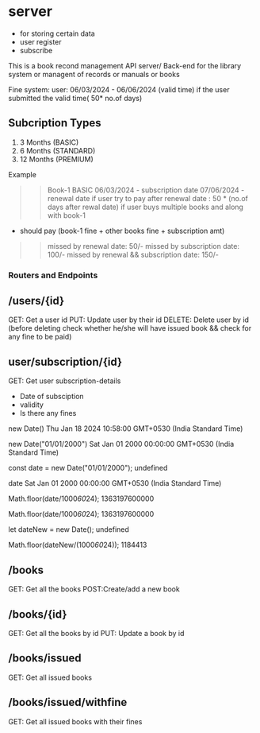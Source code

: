 # server
* for storing certain data
* user register 
* subscribe

This is a book recond management API server/ Back-end for the library system or managent of records or manuals or books

Fine system:
user: 06/03/2024 - 06/06/2024 (valid time)
if the user submitted the valid time( 50* no.of days)

## Subcription Types
1. 3 Months (BASIC)
2. 6 Months (STANDARD)
3. 12 Months (PREMIUM)

Example
>> Book-1
>> BASIC
>> 06/03/2024 - subscription date
>> 07/06/2024 - renewal date
>> if user try to pay after renewal date : 50 * (no.of days after rewal date)
>> if user buys multiple books and along with  book-1 
  * should pay (book-1 fine + other books fine + subscription amt)

>>missed by renewal date: 50/-
>>missed by subscription date: 100/-
>>missed by renewal && subscription date: 150/-

### Routers and Endpoints

## /users/{id}
GET: Get a user id
PUT: Update user by their id
DELETE: Delete user by id (before deleting check whether he/she will have issued book && check for any fine to be paid)

## user/subscription/{id}
 GET: Get user subscription-details
 * Date of subsciption
 * validity
 * Is there any fines



<!-- Jan 1 1970 UTC //Milliseconds -->
new Date()
Thu Jan 18 2024 10:58:00 GMT+0530 (India Standard Time)

new Date("01/01/2000")
Sat Jan 01 2000 00:00:00 GMT+0530 (India Standard Time)

const date = new Date("01/01/2000");
undefined

date
Sat Jan 01 2000 00:00:00 GMT+0530 (India Standard Time)

Math.floor(date/1000*60*24);
1363197600000

Math.floor(date/1000*60*24);
1363197600000

let dateNew = new Date();
undefined

Math.floor(dateNew/(1000*60*24));
1184413



 ## /books
 GET: Get all the books
 POST:Create/add a new book

## /books/{id}
 GET: Get all the books by id
 PUT: Update a book by id

## /books/issued
GET: Get all issued books 

## /books/issued/withfine
GET: Get all issued books with their fines